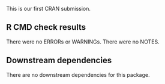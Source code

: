 This is our first CRAN submission.

## R CMD check results
There were no ERRORs or WARNINGs. There were no NOTES.


## Downstream dependencies
There are no downstream dependencies for this package.
